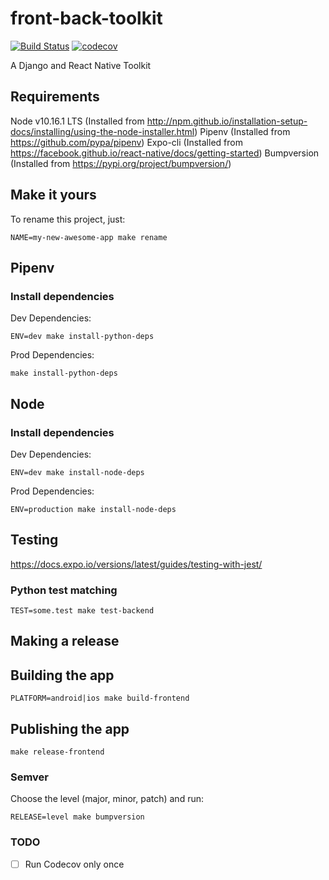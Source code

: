 # front-back-toolkit
[![Build Status](https://travis-ci.org/vinicyusmacedo/front-back-toolkit.svg?branch=master)](https://travis-ci.org/vinicyusmacedo/front-back-toolkit)
[![codecov](https://codecov.io/gh/vinicyusmacedo/front-back-toolkit/branch/master/graph/badge.svg)](https://codecov.io/gh/vinicyusmacedo/front-back-toolkit)

A Django and React Native Toolkit

## Requirements
Node v10.16.1 LTS (Installed from http://npm.github.io/installation-setup-docs/installing/using-the-node-installer.html)
Pipenv (Installed from https://github.com/pypa/pipenv)
Expo-cli (Installed from https://facebook.github.io/react-native/docs/getting-started)
Bumpversion (Installed from https://pypi.org/project/bumpversion/)

## Make it yours

To rename this project, just:

`NAME=my-new-awesome-app make rename`

## Pipenv

### Install dependencies

Dev Dependencies:

`ENV=dev make install-python-deps`

Prod Dependencies:

`make install-python-deps`

## Node

### Install dependencies

Dev Dependencies:

`ENV=dev make install-node-deps`

Prod Dependencies:

`ENV=production make install-node-deps`

## Testing

https://docs.expo.io/versions/latest/guides/testing-with-jest/

### Python test matching

`TEST=some.test make test-backend`

## Making a release

## Building the app

`PLATFORM=android|ios make build-frontend`

## Publishing the app

`make release-frontend`

### Semver

Choose the level (major, minor, patch) and run:

`RELEASE=level make bumpversion`

### TODO
- [ ] Run Codecov only once
